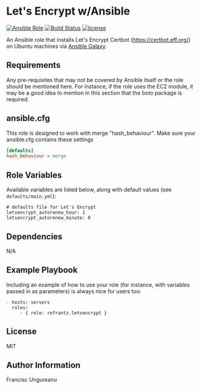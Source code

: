 Let's Encrypt w/Ansible 
=========
[![Ansible Role](https://img.shields.io/ansible/role/20200.svg)](https://galaxy.ansible.com/rofrantz/letsencrypt/)
[![Build Status](https://travis-ci.org/rofrantz/ansible-role-letsencrypt.svg?branch=master)](https://travis-ci.org/rofrantz/ansible-role-letsencrypt)
[![license](https://img.shields.io/github/license/mashape/apistatus.svg)](https://galaxy.ansible.com/rofrantz/letsencrypt/)

An Ansible role that installs Let's Encrypt Certbot (https://certbot.eff.org/) on Ubuntu machines via [Ansible Galaxy](https://galaxy.ansible.com/).

Requirements
------------
Any pre-requisites that may not be covered by Ansible itself or the role should be mentioned here. For instance, if the role uses the EC2 module, it may be a good idea to mention in this section that the boto package is required.

## ansible.cfg
This role is designed to work with merge "hash_behaviour". Make sure your
ansible.cfg contains these settings

```INI
[defaults]
hash_behaviour = merge
```

Role Variables
--------------
Available variables are listed below, along with default values (see `defaults/main.yml`):

    # defaults file for Let's Encrypt
    letsencrypt_autorenew_hour: 1
    letsencrypt_autorenew_minute: 0
    
Dependencies
------------
N/A

Example Playbook
----------------
Including an example of how to use your role (for instance, with variables passed in as parameters) is always nice for users too:

    - hosts: servers
      roles:
         - { role: rofrantz.letsencrypt }

License
-------
MIT

Author Information
------------------
Francisc Ungureanu

